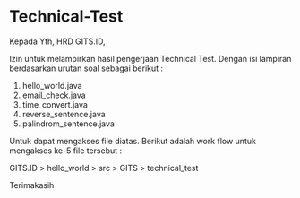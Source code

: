 # Technical-Test

Kepada Yth,
HRD GITS.ID,

Izin untuk melampirkan hasil pengerjaan Technical Test. Dengan isi lampiran berdasarkan urutan soal sebagai berikut :
  1. hello_world.java
  2. email_check.java
  3. time_convert.java
  4. reverse_sentence.java
  5. palindrom_sentence.java

Untuk dapat mengakses file diatas. Berikut adalah work flow untuk mengakses ke-5 file tersebut :

GITS.ID > hello_world > src > GITS > technical_test 

Terimakasih
